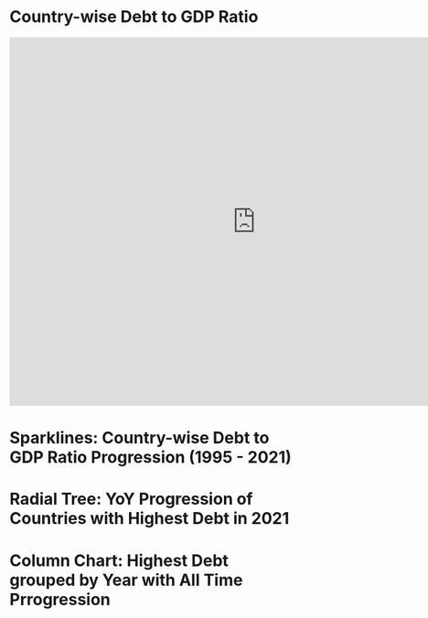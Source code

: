 # Country-wise Debt to GDP Ratio

<iframe src="https://data.oecd.org/chart/6Smb" width="860" height="645" style="border: 0" mozallowfullscreen="true" webkitallowfullscreen="true" allowfullscreen="true"><a href="https://data.oecd.org/chart/6Smb" target="_blank">OECD Chart: General government debt, Total, % of GDP, Annual, 2021</a></iframe>

# Sparklines: Country-wise Debt to GDP Ratio Progression (1995 - 2021)

<div class="flourish-embed flourish-chart" data-src="visualisation/11735564"><script src="https://public.flourish.studio/resources/embed.js"></script></div>

# Radial Tree: YoY Progression of Countries with Highest Debt in 2021

<div class="flourish-embed flourish-hierarchy" data-src="visualisation/11735955"><script src="https://public.flourish.studio/resources/embed.js"></script></div>

# Column Chart: Highest Debt grouped by Year with All Time Prrogression
<div class="flourish-embed flourish-chart" data-src="visualisation/11735719"><script src="https://public.flourish.studio/resources/embed.js"></script></div>

